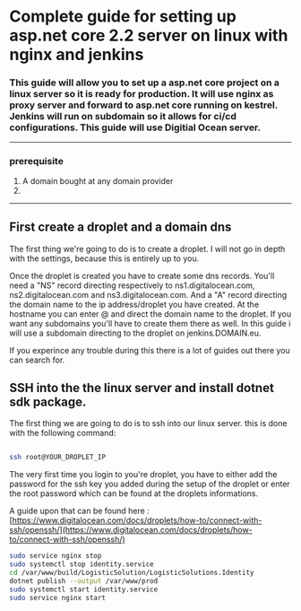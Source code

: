 # Complete guide for setting up asp.net core 2.2 server on linux with nginx and jenkins

### This guide will allow you to set up a asp.net core project on a linux server so it is ready for production. It will use nginx as proxy server and forward to asp.net core running on kestrel. Jenkins will run on subdomain so it allows for ci/cd configurations. This guide will use Digitial Ocean server. 

-----

### prerequisite
1. A domain bought at any domain provider
2. 


----
## First create a droplet and a domain dns 

The first thing we're going to do is to create a droplet. I will not go in depth with the settings, because this is entirely up to you.

Once the droplet is created you have to create some dns records. You'll need a "NS" record directing respectively to ns1.digitalocean.com, ns2.digitalocean.com and ns3.digitalocean.com. 
And a "A" record directing the domain name to the ip address/droplet you have created. At the hostname you can enter @ and direct the domain name to the droplet. If you want any subdomains you'll have to create them there as well. In this guide i will use a subdomain directing to the droplet on jenkins.DOMAIN.eu. 

If you experince any trouble during this there is a lot of guides out there you can search for.


## SSH into the the linux server and install dotnet sdk package. 

The first thing we are going to do is to ssh into our linux server. this is done with the following command:

```bash

ssh root@YOUR_DROPLET_IP 
```
The very first time you login to you're droplet, you have to either add the password for the ssh key you added during the setup of the droplet or enter the root password which can be found at the droplets informations. 

A guide upon that can be found here : [https://www.digitalocean.com/docs/droplets/how-to/connect-with-ssh/openssh/](https://www.digitalocean.com/docs/droplets/how-to/connect-with-ssh/openssh/)




``` bash
sudo service nginx stop
sudo systemctl stop identity.service
cd /var/www/build/LogisticSolution/LogisticSolutions.Identity
dotnet publish --output /var/www/prod
sudo systemctl start identity.service
sudo service nginx start


```
